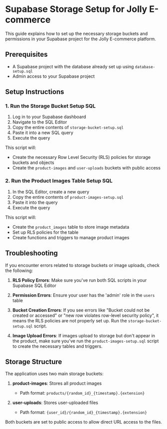 # Supabase Storage Setup for Jolly E-commerce

This guide explains how to set up the necessary storage buckets and permissions in your Supabase project for the Jolly E-commerce platform.

## Prerequisites

- A Supabase project with the database already set up using `database-setup.sql`
- Admin access to your Supabase project

## Setup Instructions

### 1. Run the Storage Bucket Setup SQL

1. Log in to your Supabase dashboard
2. Navigate to the SQL Editor
3. Copy the entire contents of `storage-bucket-setup.sql`
4. Paste it into a new SQL query
5. Execute the query

This script will:
- Create the necessary Row Level Security (RLS) policies for storage buckets and objects
- Create the `product-images` and `user-uploads` buckets with public access

### 2. Run the Product Images Table Setup SQL

1. In the SQL Editor, create a new query
2. Copy the entire contents of `product-images-setup.sql`
3. Paste it into the query
4. Execute the query

This script will:
- Create the `product_images` table to store image metadata
- Set up RLS policies for the table
- Create functions and triggers to manage product images

## Troubleshooting

If you encounter errors related to storage buckets or image uploads, check the following:

1. **RLS Policy Errors**: Make sure you've run both SQL scripts in your Supabase SQL Editor

2. **Permission Errors**: Ensure your user has the 'admin' role in the `users` table

3. **Bucket Creation Errors**: If you see errors like "Bucket could not be created or accessed" or "new row violates row-level security policy", it means the RLS policies are not properly set up. Run the `storage-bucket-setup.sql` script.

4. **Image Upload Errors**: If images upload to storage but don't appear in the product, make sure you've run the `product-images-setup.sql` script to create the necessary tables and triggers.

## Storage Structure

The application uses two main storage buckets:

1. **product-images**: Stores all product images
   - Path format: `products/{random_id}_{timestamp}.{extension}`

2. **user-uploads**: Stores user-uploaded files
   - Path format: `{user_id}/{random_id}_{timestamp}.{extension}`

Both buckets are set to public access to allow direct URL access to the files.